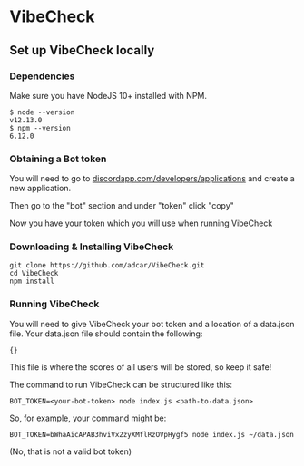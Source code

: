 # VibeCheck

## Set up VibeCheck locally

### Dependencies

Make sure you have NodeJS 10+ installed with NPM.

```
$ node --version
v12.13.0
$ npm --version
6.12.0
```

### Obtaining a Bot token

You will need to go to [discordapp.com/developers/applications](https://discordapp.com/developers/applications/) and create a new application.

Then go to the "bot" section and under "token" click "copy"

Now you have your token which you will use when running VibeCheck

### Downloading & Installing VibeCheck

```
git clone https://github.com/adcar/VibeCheck.git
cd VibeCheck
npm install
```

### Running VibeCheck

You will need to give VibeCheck your bot token and a location of a data.json file. Your data.json file should contain the following:

`{}`

This file is where the scores of all users will be stored, so keep it safe!

The command to run VibeCheck can be structured like this:

`BOT_TOKEN=<your-bot-token> node index.js <path-to-data.json>`

So, for example, your command might be:

`BOT_TOKEN=bWhaAicAPAB3hviVx2zyXMflRzOVpHygf5 node index.js ~/data.json`

(No, that is not a valid bot token)
